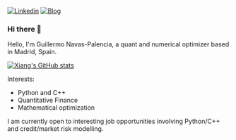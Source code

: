 [![Linkedin](https://img.shields.io/badge/Linkedin-Guillermo-blue?logo=linkedin)](https://www.linkedin.com/in/guillermo-navas-palencia-phd-01015b59/)
[![Blog](https://img.shields.io/badge/Blog-website-brightgreen)](http://gnpalencia.org/)

### Hi there 👋

Hello, I'm Guillermo Navas-Palencia, a quant and numerical optimizer based in Madrid, Spain.

[![Xiang's GitHub stats](https://github-readme-stats.vercel.app/api?username=guillermo-navas-palencia&show_icons=true)](https://github.com/anuraghazra/github-readme-stats)

Interests:
* Python and C++
* Quantitative Finance
* Mathematical optimization

I am currently open to interesting job opportunities involving Python/C++ and credit/market risk modelling.
